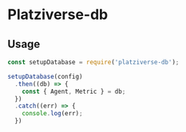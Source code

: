 # Platziverse-db

## Usage

```js
const setupDatabase = require('platziverse-db');

setupDatabase(config)
  .then((db) => {
    const { Agent, Metric } = db;
  })
  .catch((err) => {
    console.log(err);
  })
```
